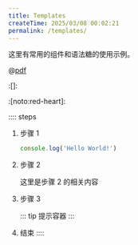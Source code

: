 ```yaml
---
title: Templates
createTime: 2025/03/08 00:02:21
permalink: /templates/
---
```


这里有常用的组件和语法糖的使用示例。

<ImageCard
image=""
title=""
description=""
href="/"
author=""
/>

<LinkCard icon="" href="" title="" ></LinkCard>

<RepoCard repo=""></RepoCard>

@[pdf]()

<kbd></kbd>

<CardGrid>
<LinkCard icon="" href="" title="" ></LinkCard>
<LinkCard icon="" href="" title="" ></LinkCard>
<LinkCard icon="" href="" title="" ></LinkCard>
<LinkCard icon="" href="" title="" ></LinkCard>
</CardGrid>

:[]:

:[noto:red-heart]:

:::: steps
1. 步骤 1

   ```ts
   console.log('Hello World!')
   ```

2. 步骤 2

   这里是步骤 2 的相关内容

3. 步骤 3

   ::: tip
   提示容器
   :::

4. 结束
::::